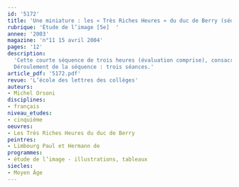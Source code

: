 ```yaml
---
id: '5172'
title: 'Une miniature : les « Très Riches Heures » du duc de Berry (séquence)'
rubrique: 'Étude de l’image [5e]  '
annee: '2003'
magazine: 'n°11 15 avril 2004'
pages: '12'
description: 
  'Cette courte séquence de trois heures (évaluation comprise), consacrée à l’étude d’une miniature tirée du plus célèbre livre d’heures du Moyen Âge, se fixe avant tout un objectif culturel : faire comprendre aux élèves la dimension symbolique d’une œuvre picturale, dans une société où l’art s’élabore dans un dialogue constant avec la religion. Mais la visée est aussi méthodologique, puisqu’on s’efforcera de faire acquérir quelques principes de lecture d’image. Il s’agit d’amener les élèves à apprécier et à comprendre une œuvre d’art pour laquelle ils n’éprouveraient a priori qu’un intérêt superficiel, voire de l’indifférence. La peinture, en effet, est un monde souvent hermétique à qui n’en possède pas les clés. C’est affaire de culture, de connaissance du contexte où l’œuvre a pris naissance, mais aussi d’analyse technique : cette étude s’applique à ne pas dissocier ces deux notions. Par ailleurs, ce travail permet d’aborder le concept de symbole, et il débouche sur une évaluation qui servira à explorer quelques techniques d’exposé oral.
  Déroulement de la séquence : trois séances.'
article_pdf: '5172.pdf'
revue: 'L’école des lettres des collèges'
auteurs:
- Michel Orsoni
disciplines:
- français
niveau_etudes:
- cinquième
oeuvres:
- Les Très Riches Heures du duc de Berry
peintres:
- Limbourg Paul et Hermann de
programmes:
- étude de l’image - illustrations, tableaux
siecles:
- Moyen Âge
---
```

